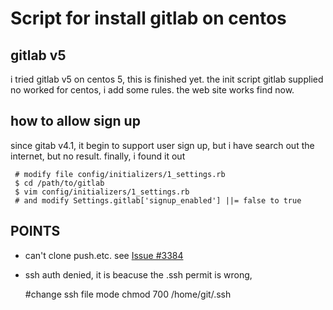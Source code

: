 Script for install gitlab on centos
===================================

gitlab v5
----------
i tried gitlab v5 on centos 5, this is finished yet.
the init script gitlab supplied no worked for centos, i add some rules.
the web site works find now.

how to allow sign up
--------------------
since gitab v4.1, it begin to support user sign up, but i have search out the internet, but no result. finally, i found it out
     
     # modify file config/initializers/1_settings.rb
     $ cd /path/to/gitlab
     $ vim config/initializers/1_settings.rb
     # and modify Settings.gitlab['signup_enabled'] ||= false to true


POINTS
-------
* can't clone push.etc.  see [Issue #3384](https://github.com/gitlabhq/gitlabhq/issues/3384) 
* ssh auth denied, it is beacuse the .ssh permit is wrong, 

	#change ssh file mode
	chmod 700 /home/git/.ssh

